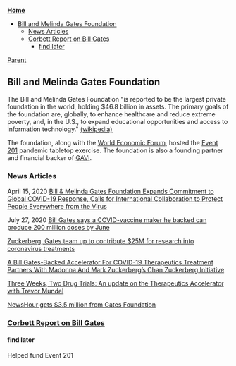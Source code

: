 <!-- START doctoc generated TOC please keep comment here to allow auto update -->
<!-- DON'T EDIT THIS SECTION, INSTEAD RE-RUN doctoc TO UPDATE -->
**[Home](#pages/blog/cv19/index)**

- [Bill and Melinda Gates Foundation](#bill-and-melinda-gates-foundation)
  - [News Articles](#news-articles)
  - [Corbett Report on Bill Gates](#corbett-report-on-bill-gates)
    - [find later](#find-later)

<!-- END doctoc generated TOC please keep comment here to allow auto update -->

[Parent](#pages/blog/cv19/index)

## Bill and Melinda Gates Foundation

The Bill and Melinda Gates Foundation "is reported to be the largest private foundation in the world, holding $46.8 billion in assets. The primary goals of the 
foundation are, globally, to enhance healthcare and reduce extreme poverty, 
and, in the U.S., to expand educational opportunities and access to information 
technology."
[(wikipedia)](https://en.wikipedia.org/wiki/Bill_%26_Melinda_Gates_Foundation)

The foundation, along with the [World Economic Forum](#pages/blog/cv19/wef),
hosted the [Event 201](#pages/blog/cv19/event-201) pandemic tabletop exercise. The foundation is also a founding partner and financial backer of [GAVI](https://www.gavi.org/investing-gavi/funding/donor-profiles/bill-melinda-gates-foundation).



### News Articles

April 15, 2020 
[Bill & Melinda Gates Foundation Expands Commitment to Global COVID-19 Response, Calls for International Collaboration to Protect People Everywhere from the Virus](https://www.gatesfoundation.org/Media-Center/Press-Releases/2020/04/Gates-Foundation-Expands-Commitment-to-COVID-19-Response-Calls-for-International-Collaboration)

July 27, 2020
[Bill Gates says a COVID-vaccine maker he backed can produce 200 million doses by June](https://fortune.com/2020/07/27/bill-gates-covid-vaccine-sk-bioscience/)

[Zuckerberg, Gates team up to contribute $25M for research into coronavirus treatments](https://thehill.com/homenews/news/489995-zuckerberg-gates-team-up-to-contribute-25m-for-research-into-coronavirus)

[A Bill Gates-Backed Accelerator For COVID-19 Therapeutics Treatment Partners With Madonna And Mark Zuckerberg’s Chan Zuckerberg Initiative](https://www.forbes.com/sites/angelauyeung/2020/04/03/a-bill-gates-backed-accelerator-for-covid-19-coronavirus-therapeutics-treatment-partners-with-madonna-and-mark-zuckerbergs-chan-zuckerberg-initiative/)

[Three Weeks, Two Drug Trials: An update on the Therapeutics Accelerator with Trevor Mundel](https://www.gatesfoundation.org/TheOptimist/Articles/coronavirus-interview-trevor-mundel-drug-trials)

[NewsHour gets $3.5 million from Gates Foundation](http://blogs.reuters.com/mediafile/2008/12/01/newshour-gets-35-million-from-gates-foundation/)



### [Corbett Report on Bill Gates](#pages/blog/cv19/corbett-gates)


#### find later

Helped fund Event 201
